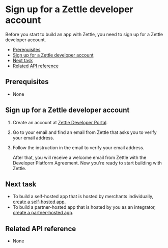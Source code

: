 Sign up for a Zettle developer account
===
Before you start to build an app with Zettle, you need to sign up for a Zettle developer account.

* [Prerequisites](#prerequisites)
* [Sign up for a Zettle developer account](#sign-up-for-a-zettle-developer-account)
* [Next task](#next-task)
* [Related API reference](#related-api-reference)

## Prerequisites
* None

## Sign up for a Zettle developer account

1. Create an account at [Zettle Developer Portal](https://developer.zettle.com/register).
2. Go to your email and find an email from Zettle that asks you to verify your email address.
3. Follow the instruction in the email to verify your email address.
   
   After that, you will receive a welcome email from Zettle with the Developer Platform Agreement. Now you're ready to start building with Zettle.

## Next task
* To build a self-hosted app that is hosted by merchants individually, [create a self-hosted app](../../oauth-api/user-guides/create-an-app/create-a-self-hosted-app).
* To build a partner-hosted app that is hosted by you as an integrator, [create a partner-hosted app](../../oauth-api/user-guides/create-an-app/create-a-partner-hosted-app.md).

## Related API reference
* None